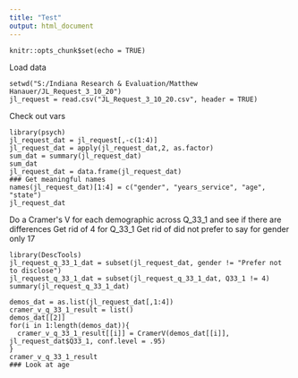 ```yaml
---
title: "Test"
output: html_document
---
```


```{r setup, include=FALSE}
knitr::opts_chunk$set(echo = TRUE)
```

Load data
```{r}
setwd("S:/Indiana Research & Evaluation/Matthew Hanauer/JL_Request_3_10_20")
jl_request = read.csv("JL_Request_3_10_20.csv", header = TRUE)
```
Check out vars
```{r}
library(psych)
jl_request_dat = jl_request[,-c(1:4)]
jl_request_dat = apply(jl_request_dat,2, as.factor)
sum_dat = summary(jl_request_dat)
sum_dat
jl_request_dat = data.frame(jl_request_dat)
### Get meaningful names
names(jl_request_dat)[1:4] = c("gender", "years_service", "age", "state")
jl_request_dat
```
Do a Cramer's V for each demographic across Q_33_1 and see if there are differences
Get rid of 4 for Q_33_1
Get rid of did not prefer to say for gender only 17
```{r}
library(DescTools)
jl_request_q_33_1_dat = subset(jl_request_dat, gender != "Prefer not to disclose")
jl_request_q_33_1_dat = subset(jl_request_q_33_1_dat, Q33_1 != 4)
summary(jl_request_q_33_1_dat)

demos_dat = as.list(jl_request_dat[,1:4])
cramer_v_q_33_1_result = list()
demos_dat[[2]]
for(i in 1:length(demos_dat)){
  cramer_v_q_33_1_result[[i]] = CramerV(demos_dat[[i]], jl_request_dat$Q33_1, conf.level = .95)
}
cramer_v_q_33_1_result
### Look at age
```

